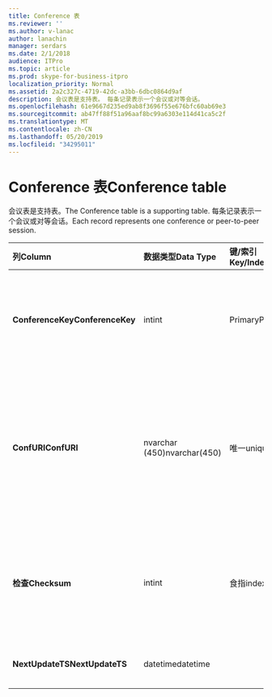 ```yaml
---
title: Conference 表
ms.reviewer: ''
ms.author: v-lanac
author: lanachin
manager: serdars
ms.date: 2/1/2018
audience: ITPro
ms.topic: article
ms.prod: skype-for-business-itpro
localization_priority: Normal
ms.assetid: 2a2c327c-4719-42dc-a3bb-6dbc0864d9af
description: 会议表是支持表。 每条记录表示一个会议或对等会话。
ms.openlocfilehash: 61e9667d235ed9ab8f3696f55e676bfc60ab69e3
ms.sourcegitcommit: ab47ff88f51a96aaf8bc99a6303e114d41ca5c2f
ms.translationtype: MT
ms.contentlocale: zh-CN
ms.lasthandoff: 05/20/2019
ms.locfileid: "34295011"
---
```

# <a name="conference-table"></a><span data-ttu-id="52e14-104">Conference 表</span><span class="sxs-lookup"><span data-stu-id="52e14-104">Conference table</span></span>
 
<span data-ttu-id="52e14-105">会议表是支持表。</span><span class="sxs-lookup"><span data-stu-id="52e14-105">The Conference table is a supporting table.</span></span> <span data-ttu-id="52e14-106">每条记录表示一个会议或对等会话。</span><span class="sxs-lookup"><span data-stu-id="52e14-106">Each record represents one conference or peer-to-peer session.</span></span>
  
|<span data-ttu-id="52e14-107">**列**</span><span class="sxs-lookup"><span data-stu-id="52e14-107">**Column**</span></span>|<span data-ttu-id="52e14-108">**数据类型**</span><span class="sxs-lookup"><span data-stu-id="52e14-108">**Data Type**</span></span>|<span data-ttu-id="52e14-109">**键/索引**</span><span class="sxs-lookup"><span data-stu-id="52e14-109">**Key/Index**</span></span>|<span data-ttu-id="52e14-110">**详细信息**</span><span class="sxs-lookup"><span data-stu-id="52e14-110">**Details**</span></span>|
|:-----|:-----|:-----|:-----|
|<span data-ttu-id="52e14-111">**ConferenceKey**</span><span class="sxs-lookup"><span data-stu-id="52e14-111">**ConferenceKey**</span></span> <br/> |<span data-ttu-id="52e14-112">int</span><span class="sxs-lookup"><span data-stu-id="52e14-112">int</span></span>  <br/> |<span data-ttu-id="52e14-113">Primary</span><span class="sxs-lookup"><span data-stu-id="52e14-113">Primary</span></span>  <br/> |<span data-ttu-id="52e14-114">标识此会议记录的唯一号码。</span><span class="sxs-lookup"><span data-stu-id="52e14-114">Unique number identifying this conference record.</span></span>  <br/> |
|<span data-ttu-id="52e14-115">**ConfURI**</span><span class="sxs-lookup"><span data-stu-id="52e14-115">**ConfURI**</span></span> <br/> |<span data-ttu-id="52e14-116">nvarchar (450)</span><span class="sxs-lookup"><span data-stu-id="52e14-116">nvarchar(450)</span></span>  <br/> |<span data-ttu-id="52e14-117">唯一</span><span class="sxs-lookup"><span data-stu-id="52e14-117">unique</span></span>  <br/> |<span data-ttu-id="52e14-118">会议 URI (如果这是会议) 或 DialogID (如果这是对等会话)。</span><span class="sxs-lookup"><span data-stu-id="52e14-118">Conference URI if this is a conference, or DialogID if this is a peer-to-peer session.</span></span>  <br/> |
|<span data-ttu-id="52e14-119">**检查**</span><span class="sxs-lookup"><span data-stu-id="52e14-119">**Checksum**</span></span> <br/> |<span data-ttu-id="52e14-120">int</span><span class="sxs-lookup"><span data-stu-id="52e14-120">int</span></span>  <br/> |<span data-ttu-id="52e14-121">食指</span><span class="sxs-lookup"><span data-stu-id="52e14-121">index</span></span>  <br/> |<span data-ttu-id="52e14-122">会议 URI 的校验和。</span><span class="sxs-lookup"><span data-stu-id="52e14-122">Checksum of the conference URI.</span></span> <span data-ttu-id="52e14-123">此功能在内部使用。</span><span class="sxs-lookup"><span data-stu-id="52e14-123">This is used internally.</span></span>  <br/> |
|<span data-ttu-id="52e14-124">**NextUpdateTS**</span><span class="sxs-lookup"><span data-stu-id="52e14-124">**NextUpdateTS**</span></span> <br/> |<span data-ttu-id="52e14-125">datetime</span><span class="sxs-lookup"><span data-stu-id="52e14-125">datetime</span></span>  <br/> ||<span data-ttu-id="52e14-126">仅供内部使用。</span><span class="sxs-lookup"><span data-stu-id="52e14-126">For internal use only.</span></span>  <br/> |
   

